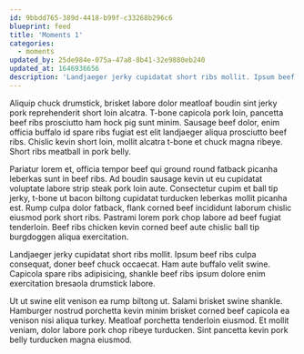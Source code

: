 ```yaml
---
id: 9bbdd765-389d-4418-b99f-c33268b296c6
blueprint: feed
title: 'Moments 1'
categories:
  - moments
updated_by: 25de984e-075a-47a8-8b41-32e9880eb240
updated_at: 1646936656
description: 'Landjaeger jerky cupidatat short ribs mollit. Ipsum beef ribs culpa consequat, doner beef chuck occaecat.'
---
```

Aliquip chuck drumstick, brisket labore dolor meatloaf boudin sint jerky pork reprehenderit short loin alcatra. T-bone capicola pork loin, pancetta beef ribs prosciutto ham hock pig sunt minim. Sausage beef dolor, enim officia buffalo id spare ribs fugiat est elit landjaeger aliqua prosciutto beef ribs. Chislic kevin short loin, mollit alcatra t-bone et chuck magna ribeye. Short ribs meatball in pork belly.

Pariatur lorem et, officia tempor beef qui ground round fatback picanha leberkas sunt in beef ribs. Ad boudin sausage kevin ut eu cupidatat voluptate labore strip steak pork loin aute. Consectetur cupim et ball tip jerky, t-bone ut bacon biltong cupidatat turducken leberkas mollit picanha est. Rump culpa dolor fatback, flank corned beef incididunt laborum chislic eiusmod pork short ribs. Pastrami lorem pork chop labore ad beef fugiat tenderloin. Beef ribs chicken kevin corned beef aute chislic ball tip burgdoggen aliqua exercitation.

Landjaeger jerky cupidatat short ribs mollit. Ipsum beef ribs culpa consequat, doner beef chuck occaecat. Ham aute buffalo velit swine. Capicola spare ribs adipisicing, shankle beef ribs ipsum dolore enim exercitation bresaola drumstick labore.

Ut ut swine elit venison ea rump biltong ut. Salami brisket swine shankle. Hamburger nostrud porchetta kevin minim brisket corned beef capicola ea venison nisi aliqua turkey. Meatloaf porchetta tenderloin eiusmod. Et mollit veniam, dolor labore pork chop ribeye turducken. Sint pancetta kevin pork belly turducken magna eiusmod.